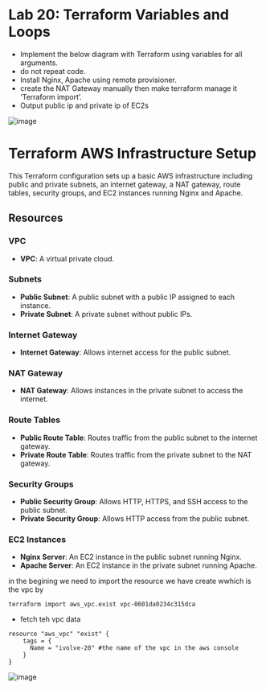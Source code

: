 # Lab 20: Terraform Variables and Loops
- Implement the below diagram with Terraform using variables for all arguments.
- do not repeat code.
- Install Nginx, Apache using remote provisioner.
- create the NAT Gateway manually then make terraform manage it ‘Terraform import’.
- Output public ip and private ip of EC2s


 ![image](https://github.com/user-attachments/assets/5064b35b-b283-4ecc-9cb2-d57533da933c)



# Terraform AWS Infrastructure Setup

This Terraform configuration sets up a basic AWS infrastructure including public and private subnets, an internet gateway, a NAT gateway, route tables, security groups, and EC2 instances running Nginx and Apache.

## Resources

### VPC
- **VPC**: A virtual private cloud.

### Subnets
- **Public Subnet**: A public subnet with a public IP assigned to each instance.
- **Private Subnet**: A private subnet without public IPs.

### Internet Gateway
- **Internet Gateway**: Allows internet access for the public subnet.

### NAT Gateway
- **NAT Gateway**: Allows instances in the private subnet to access the internet.

### Route Tables
- **Public Route Table**: Routes traffic from the public subnet to the internet gateway.
- **Private Route Table**: Routes traffic from the private subnet to the NAT gateway.

### Security Groups
- **Public Security Group**: Allows HTTP, HTTPS, and SSH access to the public subnet.
- **Private Security Group**: Allows HTTP access from the public subnet.

### EC2 Instances
- **Nginx Server**: An EC2 instance in the public subnet running Nginx.
- **Apache Server**: An EC2 instance in the private subnet running Apache.

in the begining we need to import the resource we have create wwhich is the vpc 
by 
```              <resource.resorucename> <resource_id>
terraform import aws_vpc.exist vpc-0601da0234c315dca 
```

- fetch teh vpc data
```
resource "aws_vpc" "exist" {
    tags = {
      Name = "ivolve-20" #the name of the vpc in the aws console
    }
}
```
![image](https://github.com/user-attachments/assets/e46eefb3-aedc-4eb6-80f0-bd90d0a1ef1d)
